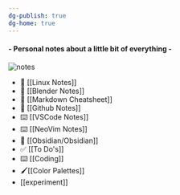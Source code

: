 ```yaml
---
dg-publish: true
dg-home: true
---
```

#### - Personal notes about a little bit of everything -

![notes](https://static.wixstatic.com/media/e199f9_779aae1e067c4963a158188441d880be~mv2.jpg)

- 🐧 [[Linux Notes]]
- 🎨 [[Blender Notes]]
- 📝 [[Markdown Cheatsheet]]
- 🔄 [[Github Notes]]
- ⌨️ [[VSCode Notes]]
- ⌨️ [[NeoVim Notes]]
- 📒 [[Obsidian/Obsidian]]
- ✅ [[To Do's]]
- ⌨️ [[Coding]]
- 🖌️[[Color Palettes]]
- [[experiment]]

